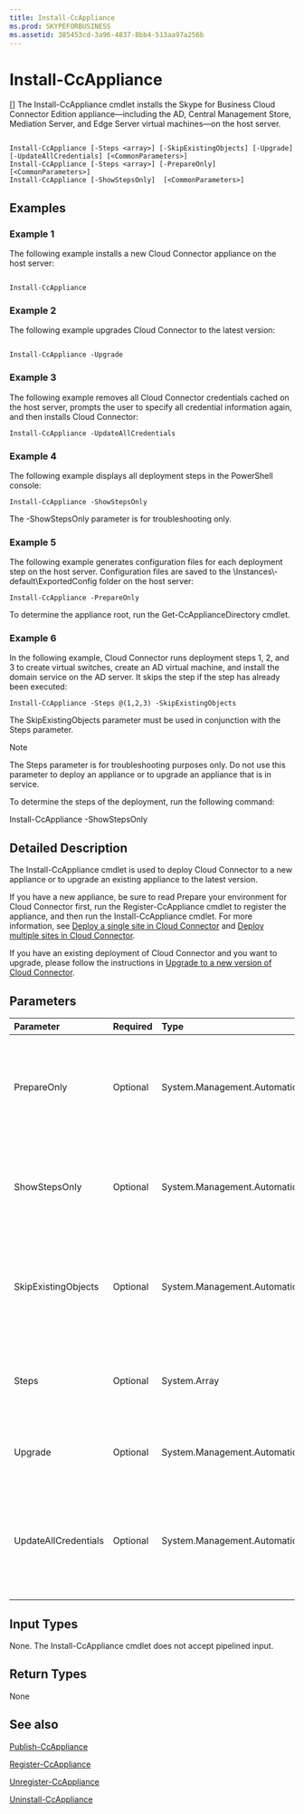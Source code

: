 ```yaml
---
title: Install-CcAppliance
ms.prod: SKYPEFORBUSINESS
ms.assetid: 385453cd-3a96-4837-8bb4-513aa97a256b
---
```



# Install-CcAppliance
[]
The Install-CcAppliance cmdlet installs the Skype for Business Cloud Connector Edition appliance—including the AD, Central Management Store, Mediation Server, and Edge Server virtual machines—on the host server. 
  
    
    


```

Install-CcAppliance [-Steps <array>] [-SkipExistingObjects] [-Upgrade] [-UpdateAllCredentials] [<CommonParameters>]
Install-CcAppliance [-Steps <array>] [-PrepareOnly]  [<CommonParameters>]
Install-CcAppliance [-ShowStepsOnly]  [<CommonParameters>]

```


## Examples
<a name="Examples"> </a>


### Example 1

The following example installs a new Cloud Connector appliance on the host server:
  
    
    

```

Install-CcAppliance
```


### Example 2

The following example upgrades Cloud Connector to the latest version:
  
    
    

```

Install-CcAppliance -Upgrade
```


### Example 3

The following example removes all Cloud Connector credentials cached on the host server, prompts the user to specify all credential information again, and then installs Cloud Connector:
  
    
    

```
Install-CcAppliance -UpdateAllCredentials
```


### Example 4

The following example displays all deployment steps in the PowerShell console:
  
    
    

```
Install-CcAppliance -ShowStepsOnly
```

The -ShowStepsOnly parameter is for troubleshooting only.
  
    
    

### Example 5

The following example generates configuration files for each deployment step on the host server. Configuration files are saved to the <ApplianceRoot>\\Instances\\<Version>-default\\ExportedConfig folder on the host server:
  
    
    

```
Install-CcAppliance -PrepareOnly
```

To determine the appliance root, run the Get-CcApplianceDirectory cmdlet. 
  
    
    

### Example 6

In the following example, Cloud Connector runs deployment steps 1, 2, and 3 to create virtual switches, create an AD virtual machine, and install the domain service on the AD server. It skips the step if the step has already been executed:
  
    
    

```
Install-CcAppliance -Steps @(1,2,3) -SkipExistingObjects
```

The SkipExistingObjects parameter must be used in conjunction with the Steps parameter.
  
    
    

> [!NOTE]
> The Steps parameter is for troubleshooting purposes only. Do not use this parameter to deploy an appliance or to upgrade an appliance that is in service. 
  
    
    

To determine the steps of the deployment, run the following command:
  
    
    
Install-CcAppliance -ShowStepsOnly
  
    
    

## Detailed Description
<a name="DetailedDescription"> </a>

The Install-CcAppliance cmdlet is used to deploy Cloud Connector to a new appliance or to upgrade an existing appliance to the latest version.
  
    
    
If you have a new appliance, be sure to read Prepare your environment for Cloud Connector first, run the Register-CcAppliance cmdlet to register the appliance, and then run the Install-CcAppliance cmdlet. For more information, see  [Deploy a single site in Cloud Connector](deploy-a-single-site-in-cloud-connector.md) and [Deploy multiple sites in Cloud Connector](deploy-multiple-sites-in-cloud-connector.md). 
  
    
    
If you have an existing deployment of Cloud Connector and you want to upgrade, please follow the instructions in  [Upgrade to a new version of Cloud Connector](upgrade-to-a-new-version-of-cloud-connector.md).
  
    
    

## Parameters
<a name="DetailedDescription"> </a>



|**Parameter**|**Required**|**Type**|**Description**|
|:-----|:-----|:-----|:-----|
|PrepareOnly  <br/> |Optional  <br/> |System.Management.Automation.SwitchParameter  <br/> | Generate configuration files for each deployment step. This parameter is for troubleshooting only. <br/> |
|ShowStepsOnly  <br/> |Optional  <br/> |System.Management.Automation.SwitchParameter  <br/> |Display deployment step names only. This parameter is for troubleshooting only.  <br/> |
|SkipExistingObjects  <br/> |Optional  <br/> |System.Management.Automation.SwitchParameter  <br/> |This parameter must be used in conjunction with the Steps parameter. This parameter is for troubleshooting only.  <br/> |
|Steps  <br/> |Optional  <br/> |System.Array  <br/> |Run the deployment steps. This parameter is for troubleshooting only.  <br/> |
|Upgrade  <br/> |Optional  <br/> |System.Management.Automation.SwitchParameter  <br/> |Upgrade existing Cloud Connector to the latest version.  <br/> |
|UpdateAllCredentials  <br/> |Optional  <br/> |System.Management.Automation.SwitchParameter  <br/> |Remove all Cloud Connector credentials in the cache. Prompt the user to specify new credential information for the installation.  <br/> |
   

## Input Types
<a name="InputTypes"> </a>

None. The Install-CcAppliance cmdlet does not accept pipelined input.
  
    
    

## Return Types
<a name="ReturnTypes"> </a>

None
  
    
    

## See also
<a name="ReturnTypes"> </a>

 [Publish-CcAppliance](publish-ccappliance.md)
  
    
    
 [Register-CcAppliance](register-ccappliance.md)
  
    
    
 [Unregister-CcAppliance](unregister-ccappliance.md)
  
    
    
 [Uninstall-CcAppliance](uninstall-ccappliance.md)
  
    
    

